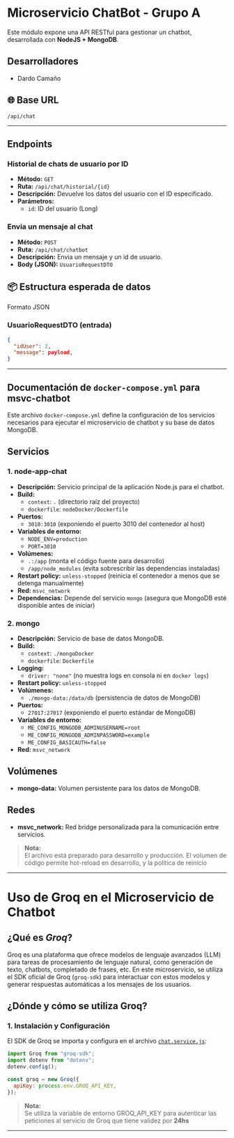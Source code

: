 # Microservicio ChatBot - Grupo A

Este módulo expone una API RESTful para gestionar un chatbot, desarrollada con **NodeJS + MongoDB**.

## Desarrolladores
  
  - Dardo Camaño


## 🌐 Base URL

```
/api/chat
```
---

## Endpoints

### Historial de chats de usuario por ID

- **Método:** `GET`
- **Ruta:** `/api/chat/historial/{id}`
- **Descripción:** Devuelve los datos del usuario con el ID especificado.
- **Parámetros:**
  - `id`: ID del usuario (Long)


### Envia un mensaje al chat

- **Método:** `POST`
- **Ruta:** `/api/chat/chatbot`
- **Descripción:** Envia un mensaje y un id de usuario.
- **Body (JSON):** `UsuarioRequestDTO`


## 📦 Estructura esperada de datos
  Formato JSON

### UsuarioRequestDTO (entrada)
```json
{
  "idUser": 2,
  "message": payload,
}
```
---

## Documentación de `docker-compose.yml` para msvc-chatbot

Este archivo `docker-compose.yml` define la configuración de los servicios necesarios para ejecutar el microservicio de chatbot y su base de datos MongoDB.

## Servicios

### 1. node-app-chat

- **Descripción:** Servicio principal de la aplicación Node.js para el chatbot.
- **Build:**
  - `context`: `.` (directorio raíz del proyecto)
  - `dockerfile`: `nodeDocker/Dockerfile`
- **Puertos:** 
  - `3010:3010` (exponiendo el puerto 3010 del contenedor al host)
- **Variables de entorno:**
  - `NODE_ENV=production`
  - `PORT=3010`
- **Volúmenes:**
  - `.:/app` (monta el código fuente para desarrollo)
  - `/app/node_modules` (evita sobrescribir las dependencias instaladas)
- **Restart policy:** `unless-stopped` (reinicia el contenedor a menos que se detenga manualmente)
- **Red:** `msvc_network`
- **Dependencias:** Depende del servicio `mongo` (asegura que MongoDB esté disponible antes de iniciar)

### 2. mongo

- **Descripción:** Servicio de base de datos MongoDB.
- **Build:**
  - `context`: `./mongoDocker`
  - `dockerfile`: `Dockerfile`
- **Logging:** 
  - `driver: "none"` (no muestra logs en consola ni en `docker logs`)
- **Restart policy:** `unless-stopped`
- **Volúmenes:**
  - `./mongo-data:/data/db` (persistencia de datos de MongoDB)
- **Puertos:** 
  - `27017:27017` (exponiendo el puerto estándar de MongoDB)
- **Variables de entorno:**
  - `ME_CONFIG_MONGODB_ADMINUSERNAME=root`
  - `ME_CONFIG_MONGODB_ADMINPASSWORD=example`
  - `ME_CONFIG_BASICAUTH=false`
- **Red:** `msvc_network`

## Volúmenes

- **mongo-data:** Volumen persistente para los datos de MongoDB.

## Redes

- **msvc_network:** Red bridge personalizada para la comunicación entre servicios.


> **Nota:**  
> El archivo está preparado para desarrollo y producción. El volumen de código permite hot-reload en desarrollo, y la política de reinicio
---

# Uso de Groq en el Microservicio de Chatbot

## ¿Qué es *Groq*? 

Groq es una plataforma que ofrece modelos de lenguaje avanzados (LLM) para tareas de procesamiento de lenguaje natural, como generación de texto, chatbots, completado de frases, etc. En este microservicio, se utiliza el SDK oficial de Groq (`groq-sdk`) para interactuar con estos modelos y generar respuestas automáticas a los mensajes de los usuarios.

## ¿Dónde y cómo se utiliza Groq?

### 1. Instalación y Configuración

El SDK de Groq se importa y configura en el archivo [`chat.service.js`](src/services/chat.service.js):

```js
import Groq from "groq-sdk";
import dotenv from "dotenv";
dotenv.config();

const groq = new Groq({
  apiKey: process.env.GROQ_API_KEY,
});
```
> **Nota:**  
> Se utiliza la variable de entorno GROQ_API_KEY para autenticar las peticiones al servicio de Groq que tiene validez por **24hs**


---



